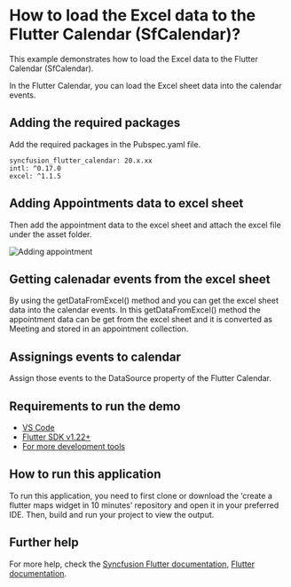 # How to load the Excel data to the Flutter Calendar (SfCalendar)?

This example demonstrates how to load the Excel data to the Flutter Calendar (SfCalendar).

In the Flutter Calendar, you can load the Excel sheet data into the calendar events.

## Adding the required packages
Add the required packages in the Pubspec.yaml file.

```
syncfusion_flutter_calendar: 20.x.xx
intl: ^0.17.0
excel: ^1.1.5

````

## Adding Appointments data to excel sheet

Then add the appointment data to the excel sheet and attach the excel file under the asset folder.

![Adding appointment](https://user-images.githubusercontent.com/46158936/202694570-4c8113ba-ea87-49b2-b98f-08c540c3e20c.png)

## Getting calenadar events from the excel sheet

By using the getDataFromExcel() method and you can get the excel sheet data into the calendar events. In this getDataFromExcel() method the appointment data can be get from the excel sheet and it is converted as Meeting and stored in an appointment collection.

## Assignings events to calendar

Assign those events to the DataSource property of the Flutter Calendar.

## Requirements to run the demo
* [VS Code](https://code.visualstudio.com/download)
* [Flutter SDK v1.22+](https://flutter.dev/docs/development/tools/sdk/overview)
* [For more development tools](https://flutter.dev/docs/development/tools/devtools/overview)

## How to run this application
To run this application, you need to first clone or download the ‘create a flutter maps widget in 10 minutes’ repository and open it in your preferred IDE. Then, build and run your project to view the output.

## Further help
For more help, check the [Syncfusion Flutter documentation](https://help.syncfusion.com/flutter/introduction/overview),
 [Flutter documentation](https://flutter.dev/docs/get-started/install).